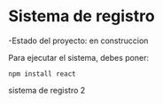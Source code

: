 <h1>Sistema de registro</h1>

-Estado del proyecto: en construccion


Para ejecutar el sistema, debes poner: 

``````npm install react``````

sistema de registro 2
